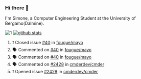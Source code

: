### Hi there 👋

I'm Simone, a Computer Engineering Student at the University of Bergamo(Dalmine).

![1](https://github-readme-stats.vercel.app/api/top-langs/?username=SudatiSimone&theme=white-blue) [![github stats](https://github-readme-stats.vercel.app/api?username=SudatiSimone&theme=white-blue)](https://github.com/anuraghazra/github-readme-stats)

<!--START_SECTION:activity-->
1. ❗️ Closed issue [#40](https://github.com/fougue/mayo/issues/40) in [fougue/mayo](https://github.com/fougue/mayo)
2. 🗣 Commented on [#40](https://github.com/fougue/mayo/issues/40) in [fougue/mayo](https://github.com/fougue/mayo)
3. 🗣 Commented on [#40](https://github.com/fougue/mayo/issues/40) in [fougue/mayo](https://github.com/fougue/mayo)
4. 🗣 Commented on [#2428](https://github.com/cmderdev/cmder/issues/2428) in [cmderdev/cmder](https://github.com/cmderdev/cmder)
5. ❗️ Opened issue [#2428](https://github.com/cmderdev/cmder/issues/2428) in [cmderdev/cmder](https://github.com/cmderdev/cmder)
<!--END_SECTION:activity-->

